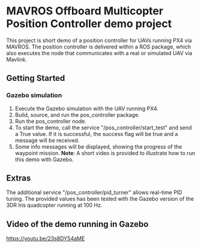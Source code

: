 # MAVROS Offboard Multicopter Position Controller demo project
This project is short demo of a position controller for UAVs running PX4 via MAVROS.
The position controller is delivered within a ROS package, which also executes the node that communicates with a real or simulated UAV via Mavlink.

## Getting Started

### Gazebo simulation
1) Execute the Gazebo simulation with the UAV running PX4.
2) Build, source, and run the pos_controller package.
3) Run the pos_controller node.
4) To start the demo, call the service "/pos_controller/start_test" and send a True value. If it is successful, the success flag will be true and a message will be received.
5) Some info messages will be displayed, showing the progress of the waypoint mission.
**Note**: A short video is provided to illustrate how to run this demo with Gazebo.

## Extras
The additional service "/pos_controller/pid_turner" allows real-time PID tuning.
The provided values has been tested with the Gazebo version of the 3DR Iris quadcopter running at 100 Hz.

## Video of the demo running in Gazebo
https://youtu.be/23s8DY54aME
